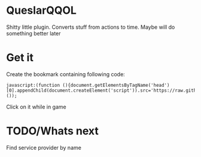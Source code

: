 # QueslarQQOL
Shitty little plugin. Converts stuff from actions to time. Maybe will do something better later

# Get it
Create the bookmark containing following code:
```
javascript:(function (){document.getElementsByTagName('head')[0].appendChild(document.createElement('script')).src='https://raw.githubusercontent.com/CountTo25/QueslarQQOL/master/main.js';}());
```

Click on it while in game


# TODO/Whats next
Find service provider by name
